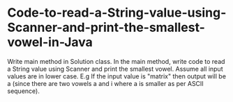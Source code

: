 # Code-to-read-a-String-value-using-Scanner-and-print-the-smallest-vowel-in-Java
Write main method in Solution class.  In the main method, write code to read a String value using Scanner and print the smallest vowel. Assume all input values are in lower case.  E.g If the input value is "matrix" then output will be a (since there are two vowels a and i where a is smaller as per ASCII sequence).
